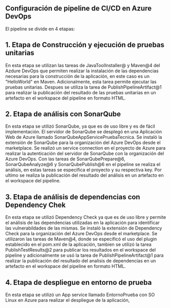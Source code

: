 ## **Configuración de pipeline de CI/CD en Azure DevOps**
El pipeline se divide en 4 etapas: 
## **1. Etapa de Construcción y ejecución de pruebas unitarias**
En esta etapa se utilizan las tareas de JavaToolInstaller@ y Maven@4 del Azdure DevOps que permiten realizar la instalación de las dependencias necesarias para la construcción de la aplicación, en este caso es un "HelloWorld" en Maven. Adicionalmente, esta tarea permite ejecutar las pruebas unitarias. Despues se utiliza la tarea de PublishPipelineArtifact@1 para realizar la publicación del resultado de las pruebas unitarias en un artefacto en el workspace del pipeline en formato HTML.

## **2. Etapa de análisis con SonarQube**
En esta etapa se utilizó SonarQube, ya que es de uso libre y es de fácil implementación. El servidor de SonarQube se desplegó en una Aplicación Web de Azure llamado SonarQubeAppServicePruebaTecnica. Se instaló la extensión de SonarQube para la organización del Azure DevOps desde el marketplace. Se realizó un service connection en el proyecto de Azure para realizar la autenticación del servidor de SonarQube con la organización del Azure DevOps. Con las tareas de SonarQubePrepare@6, SonarQubeAnalyze@6 y SonarQubePublish@6 en el pipeline se realiza el análisis, en estas tareas se especifica el proyecto y su respectiva key. Por ultimo se realiza la publicación del resultado del análisis en un artefacto en el workspace del pipeline.

## **3. Etapa de análisis de dependencias con Dependency Chek**
En esta etapa se utilizó Dependency Check ya que es de uso libre y permite el análisis de las dependencias utilizadas en la aplicación para identificar las vulnerabildades de las mismas. Se instaló la extensión de Dependency Check para la organización del Azure DevOps desde el marketplace. Se utilizaron las tareas de Maven@4, donde se especificó el uso del plugin establecido en el pom.xml de la aplicación, tambien se utilizó la tarea PublishTestResults@2 para publicar los resultados en el workspace del pipeline y adicionalmente se usó la tarea de PublishPipelineArtifact@1 para realizar la publicación del resultado del analisis de dependencias en un artefacto en el workspace del pipeline en formato HTML.

## **4. Etapa de despliegue en entorno de prueba**
En esta etapa se utilizó un App service llamado EntornoPrueba con SO Linux en Azure para realizar el despliegue de la aplicación,
 
